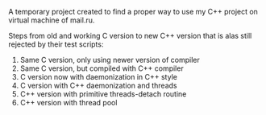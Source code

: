 A temporary project created to find a proper way to use my C++ project on virtual machine of mail.ru.

Steps from old and working C version to new C++ version that is alas still rejected by their test scripts:

1. Same C version, only using newer version of compiler
2. Same C version, but compiled with C++ compiler
3. C version now with daemonization in C++ style
4. C version with C++ daemonization and threads
5. C++ version with primitive threads-detach routine
6. C++ version with thread pool
